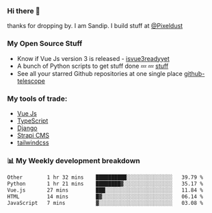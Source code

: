 ### Hi there 👋

thanks for dropping by.
I am Sandip. I build stuff at [@Pixeldust](github.com/pixeldust-in/)

###  **My Open Source Stuff**

 - Know if Vue Js version 3 is released -  [isvue3readyyet](https://github.com/sandiprb/isvue3readyyet)
 - A bunch of Python scripts to get stuff done 💤 💤 [stuff](https://github.com/sandiprb/stuff)
 - See all your starred Github repositories at one single place [github-telescope](https://github.com/sandiprb/github-telescope)



###  **My tools of trade:**
 - [Vue Js](https://github.com/vuejs/vue/)
 - [TypeScript](https://github.com/microsoft/TypeScript)
 - [Django](github.com/django/django)
 - [Strapi CMS](github.com/strapi/strapi)
 - [tailwindcss](https://github.com/tailwindlabs/tailwindcss)


###  📊 **My Weekly development breakdown**
<!--START_SECTION:waka-->

```txt
Other        1 hr 32 mins    ██████████░░░░░░░░░░░░░░░   39.79 %
Python       1 hr 21 mins    ████████▓░░░░░░░░░░░░░░░░   35.17 %
Vue.js       27 mins         ███░░░░░░░░░░░░░░░░░░░░░░   11.84 %
HTML         14 mins         █▓░░░░░░░░░░░░░░░░░░░░░░░   06.14 %
JavaScript   7 mins          ▓░░░░░░░░░░░░░░░░░░░░░░░░   03.08 %
```

<!--END_SECTION:waka-->
